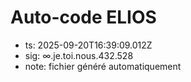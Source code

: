 # Auto-code ELIOS
- ts: 2025-09-20T16:39:09.012Z
- sig: ∞.je.toi.nous.432.528
- note: fichier généré automatiquement